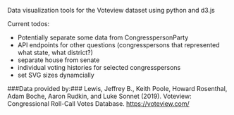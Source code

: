 Data visualization tools for the Voteview dataset using python and d3.js

Current todos:
- Potentially separate some data from CongresspersonParty
- API endpoints for other questions (congresspersons that represented what state, what district?)
- separate house from senate
- individual voting histories for selected congresspersons
- set SVG sizes dynamcially

###Data provided by:###
Lewis, Jeffrey B., Keith Poole, Howard Rosenthal, Adam Boche, Aaron Rudkin, and Luke Sonnet (2019). Voteview: Congressional Roll-Call Votes Database. https://voteview.com/